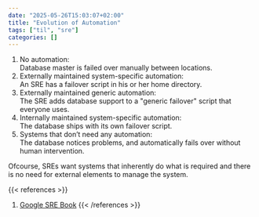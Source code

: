```yaml
---
date: "2025-05-26T15:03:07+02:00"
title: "Evolution of Automation"
tags: ["til", "sre"]
categories: []
---
```


1) No automation:  
   Database master is failed over manually between locations.
2) Externally maintained system-specific automation:    
   An SRE has a failover script in his or her home directory.
3) Externally maintained generic automation:  
   The SRE adds database support to a "generic failover" script that everyone uses.
4) Internally maintained system-specific automation:  
   The database ships with its own failover script.
5) Systems that don’t need any automation:  
   The database notices problems, and automatically fails over without human intervention.

Ofcourse, SREs want systems that inherently do what is required and there is no need for external elements to manage the system.

{{< references >}}
1. [Google SRE Book](https://sre.google/sre-book/automation-at-google/#xref_automation_value) 
{{< /references >}}